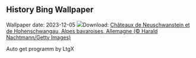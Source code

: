 ## History Bing Wallpaper
Wallpaper date: 2023-12-05
![](https://www.bing.com/th?id=OHR.AlpsCastles_FR-FR2910854727_UHD.jpg&w=1000)Download: [Châteaux de Neuschwanstein et de Hohenschwangau, Alpes bavaroises, Allemagne (© Harald Nachtmann/Getty Images)](https://www.bing.com/th?id=OHR.AlpsCastles_FR-FR2910854727_UHD.jpg)

Auto get programm by LtgX
